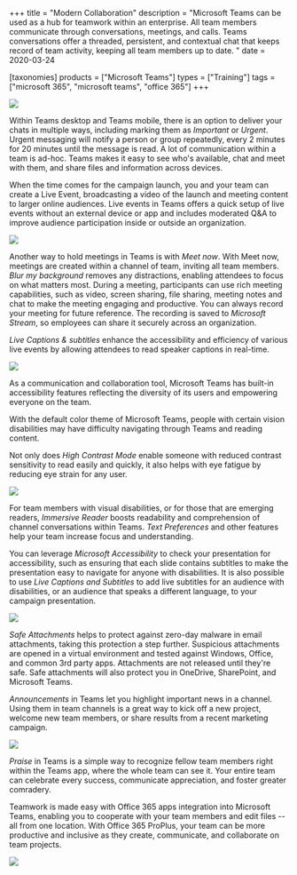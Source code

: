 +++
title = "Modern Collaboration"
description = "Microsoft Teams can be used as a hub for teamwork within an enterprise. All team members communicate through conversations, meetings, and calls. Teams conversations offer a threaded, persistent, and contextual chat that keeps record of team activity, keeping all team members up to date. "
date = 2020-03-24

[taxonomies]
products = ["Microsoft Teams"]
types = ["Training"]
tags = ["microsoft 365", "microsoft teams", "office 365"]
+++

![](https://o365hq.com/images/715.png)

Within Teams desktop and Teams mobile, there is an option to deliver
your chats in multiple ways, including marking them as *Important* or
*Urgent*. Urgent messaging will notify a person or group repeatedly,
every 2 minutes for 20 minutes until the message is read. A lot of
communication within a team is ad-hoc. Teams makes it easy to see who's
available, chat and meet with them, and share files and information
across devices.

When the time comes for the campaign launch, you and your team can
create a Live Event, broadcasting a video of the launch and meeting
content to larger online audiences. Live events in Teams offers a quick
setup of live events without an external device or app and includes
moderated Q&A to improve audience participation inside or outside an
organization.

![](https://o365hq.com/images/713.png)

Another way to hold meetings in Teams is with *Meet now*. With Meet now,
meetings are created within a channel of team, inviting all team
members. *Blur my background* removes any distractions, enabling
attendees to focus on what matters most. During a meeting, participants
can use rich meeting capabilities, such as video, screen sharing, file
sharing, meeting notes and chat to make the meeting engaging and
productive. You can always record your meeting for future reference. The
recording is saved to *Microsoft Stream*, so employees can share it
securely across an organization.

*Live Captions & subtitles* enhance the accessibility and efficiency of
various live events by allowing attendees to read speaker captions in
real-time.

![](https://o365hq.com/images/716.png)

As a communication and collaboration tool, Microsoft Teams has built-in
accessibility features reflecting the diversity of its users and
empowering everyone on the team.

With the default color theme of Microsoft Teams, people with certain
vision disabilities may have difficulty navigating through Teams and
reading content.

Not only does *High Contrast Mode* enable someone with reduced contrast
sensitivity to read easily and quickly, it also helps with eye fatigue
by reducing eye strain for any user.

![](https://o365hq.com/images/714.png)

For team members with visual disabilities, or for those that are
emerging readers, *Immersive Reader* boosts readability and
comprehension of channel conversations within Teams. *Text Preferences*
and other features help your team increase focus and understanding.

You can leverage *Microsoft Accessibility* to check your presentation
for accessibility, such as ensuring that each slide contains subtitles
to make the presentation easy to navigate for anyone with disabilities.
It is also possible to use *Live Captions and Subtitles* to add live
subtitles for an audience with disabilities, or an audience that speaks
a different language, to your campaign presentation.

![](https://o365hq.com/images/718.png)

*Safe Attachments* helps to protect against zero-day malware in email
attachments, taking this protection a step further. Suspicious
attachments are opened in a virtual environment and tested against
Windows, Office, and common 3rd party apps. Attachments are not released
until they're safe. Safe attachments will also protect you in OneDrive,
SharePoint, and Microsoft Teams.

*Announcements* in Teams let you highlight important news in a channel.
Using them in team channels is a great way to kick off a new project,
welcome new team members, or share results from a recent marketing
campaign.

![](https://o365hq.com/images/717.png)

*Praise* in Teams is a simple way to recognize fellow team members right
within the Teams app, where the whole team can see it. Your entire team
can celebrate every success, communicate appreciation, and foster
greater comradery.

Teamwork is made easy with Office 365 apps integration into Microsoft
Teams, enabling you to cooperate with your team members and edit files
-- all from one location. With Office 365 ProPlus, your team can be more
productive and inclusive as they create, communicate, and collaborate on
team projects.

![](https://o365hq.com/images/719.png)
